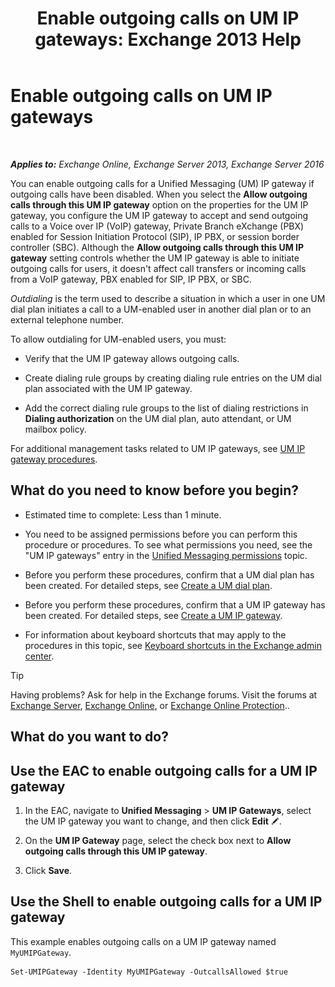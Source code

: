 ﻿---
title: 'Enable outgoing calls on UM IP gateways: Exchange 2013 Help'
TOCTitle: Enable outgoing calls on UM IP gateways
ms:assetid: c3ad8e53-d37e-499e-b1f1-defb0ba1bd12
ms:mtpsurl: https://technet.microsoft.com/en-us/library/JJ673562(v=EXCHG.150)
ms:contentKeyID: 49315518
ms.date: 12/10/2017
mtps_version: v=EXCHG.150
---

# Enable outgoing calls on UM IP gateways

 

_**Applies to:** Exchange Online, Exchange Server 2013, Exchange Server 2016_


You can enable outgoing calls for a Unified Messaging (UM) IP gateway if outgoing calls have been disabled. When you select the **Allow outgoing calls through this UM IP gateway** option on the properties for the UM IP gateway, you configure the UM IP gateway to accept and send outgoing calls to a Voice over IP (VoIP) gateway, Private Branch eXchange (PBX) enabled for Session Initiation Protocol (SIP), IP PBX, or session border controller (SBC). Although the **Allow outgoing calls through this UM IP gateway** setting controls whether the UM IP gateway is able to initiate outgoing calls for users, it doesn't affect call transfers or incoming calls from a VoIP gateway, PBX enabled for SIP, IP PBX, or SBC.

*Outdialing* is the term used to describe a situation in which a user in one UM dial plan initiates a call to a UM-enabled user in another dial plan or to an external telephone number.

To allow outdialing for UM-enabled users, you must:

  - Verify that the UM IP gateway allows outgoing calls.

  - Create dialing rule groups by creating dialing rule entries on the UM dial plan associated with the UM IP gateway.

  - Add the correct dialing rule groups to the list of dialing restrictions in **Dialing authorization** on the UM dial plan, auto attendant, or UM mailbox policy.

For additional management tasks related to UM IP gateways, see [UM IP gateway procedures](um-ip-gateway-procedures-exchange-2013-help.md).

## What do you need to know before you begin?

  - Estimated time to complete: Less than 1 minute.

  - You need to be assigned permissions before you can perform this procedure or procedures. To see what permissions you need, see the "UM IP gateways" entry in the [Unified Messaging permissions](unified-messaging-permissions-exchange-2013-help.md) topic.

  - Before you perform these procedures, confirm that a UM dial plan has been created. For detailed steps, see [Create a UM dial plan](create-a-um-dial-plan-exchange-2013-help.md).

  - Before you perform these procedures, confirm that a UM IP gateway has been created. For detailed steps, see [Create a UM IP gateway](create-a-um-ip-gateway-exchange-2013-help.md).

  - For information about keyboard shortcuts that may apply to the procedures in this topic, see [Keyboard shortcuts in the Exchange admin center](keyboard-shortcuts-in-the-exchange-admin-center-exchange-online-protection-help.md).


> [!TIP]
> Having problems? Ask for help in the Exchange forums. Visit the forums at <A href="https://go.microsoft.com/fwlink/p/?linkid=60612">Exchange Server</A>, <A href="https://go.microsoft.com/fwlink/p/?linkid=267542">Exchange Online</A>, or <A href="https://go.microsoft.com/fwlink/p/?linkid=285351">Exchange Online Protection</A>..



## What do you want to do?

## Use the EAC to enable outgoing calls for a UM IP gateway

1.  In the EAC, navigate to **Unified Messaging** \> **UM IP Gateways**, select the UM IP gateway you want to change, and then click **Edit** ![Edit icon](images/JJ218640.6f53ccb2-1f13-4c02-bea0-30690e6ea71d(EXCHG.150).gif "Edit icon").

2.  On the **UM IP Gateway** page, select the check box next to **Allow outgoing calls through this UM IP gateway**.

3.  Click **Save**.

## Use the Shell to enable outgoing calls for a UM IP gateway

This example enables outgoing calls on a UM IP gateway named `MyUMIPGateway`.

    Set-UMIPGateway -Identity MyUMIPGateway -OutcallsAllowed $true

